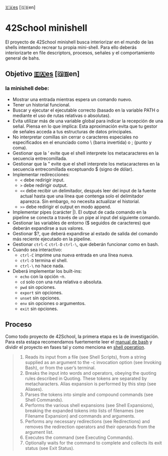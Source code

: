 [:ceuta_melilla:es](README.md)	 [:uk:en]
# 42School minishell 

El proyecto de 42School minishell busca interiorizar en el mundo de las shells intentando recrear tu propia mini-shell. Para ello deberás interiorizarte en file descriptors, procesos, señales y el comportamiento general de bahs. 

## Objetivo [:ceuta_melilla:es](es.subject.pdf)	 [:uk:en]
### la minishell debe: 
- Mostrar una entrada mientras espera un comando nuevo.
- Tener un historial funcional.
- Buscar y ejecutar el ejecutable correcto (basado en la variable PATH o mediante el
uso de rutas relativas o absolutas).
- Evita utilizar más de una variable global para indicar la recepción de una señal.
Piensa en lo que implica: Esta aproximación evita que tu gestor de señales acceda
a tus estructuras de datos principales.
- No interpretar comillas sin cerrar o caracteres especiales no especificados en el
enunciado como \ (barra invertida) o ; (punto y coma).
- Gestionar que la ’ evite que el shell interprete los metacaracteres en la secuencia
entrecomillada.
- Gestionar que la " evite que el shell interprete los metacaracteres en la secuencia
entrecomillada exceptuando $ (signo de dólar).
- Implementar redirecciones:
  - `<` debe redirigir input.
  - `>` debe redirigir output.
  - `<<` debe recibir un delimitador, después leer del input de la fuente actual
hasta que una línea que contenga solo el delimitador aparezca. Sin embargo,
no necesita actualizar el historial.
  - `>>` debe redirigir el output en modo append.
- Implementar pipes (carácter |). El output de cada comando en la pipeline se
conecta a través de un pipe al input del siguiente comando.
- Gestionar las variables de entorno ($ seguidos de caracteres) que deberán expandirse a sus valores.
- Gestionar $?, que deberá expandirse al estado de salida del comando más reciente
ejecutado en la pipeline.
- Gestionar `ctrl-C` `ctrl-D` `ctrl-\`, que deberán funcionar como en bash.
- Cuando sea interactivo:
  - `ctrl-C` imprime una nueva entrada en una línea nueva.
  - `ctrl-D` termina el shell.
  - `ctrl-\` no hace nada.
- Deberá implementar los built-ins:
  - `echo` con la opción -n.
  - `cd` solo con una ruta relativa o absoluta.
  - `pwd` sin opciones.
  - `export` sin opciones.
  - `unset` sin opciones.
  - `env` sin opciones o argumentos.
  - `exit` sin opciones.
 
## Proceso
Como todo proyecto de 42School, la primera etapa es la de investigación.
Para esta estapa recomendamos fuertemente leer el [manual de bash](https://www.gnu.org/software/bash/manual/html_node/index.html) y dividir el proyecto en fases tal y como menciona en [shell operation](https://www.gnu.org/software/bash/manual/html_node/Shell-Operation.html).

> 1.  Reads its input from a file (see Shell Scripts), from a string supplied as an argument to the -c invocation option (see Invoking Bash), or from the user’s terminal.
> 2.  Breaks the input into words and operators, obeying the quoting rules described in Quoting. These tokens are separated by metacharacters. Alias expansion is performed by this step (see Aliases).
> 3.  Parses the tokens into simple and compound commands (see Shell Commands).
> 4.  Performs the various shell expansions (see Shell Expansions), breaking the expanded tokens into lists of filenames (see Filename Expansion) and commands and arguments.
> 5.  Performs any necessary redirections (see Redirections) and removes the redirection operators and their operands from the argument list.
> 6.  Executes the command (see Executing Commands).
> 7.  Optionally waits for the command to complete and collects its exit status (see Exit Status).
   
